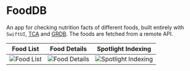 # FoodDB
An app for checking nutrition facts of different foods, built entirely with `SwiftUI`, [TCA](https://github.com/pointfreeco/swift-composable-architecture) and [GRDB](https://github.com/groue/GRDB.swift). 
The foods are fetched from a remote API.

| Food List | Food Details | Spotlight Indexing |
| ------------- | ------------- | ------------- |
| ![Food List](https://github.com/vykut/FoodDB/assets/29523833/a05185e2-5499-482a-a094-8fde3e561d1f) | ![Food Details](https://github.com/vykut/FoodDB/assets/29523833/4962c848-0f8d-4087-b642-a46cafa1463b) | ![Spotlight Indexing](https://github.com/vykut/FoodDB/assets/29523833/88c9dfb7-df11-4d75-802c-3831af5aeef3) |
